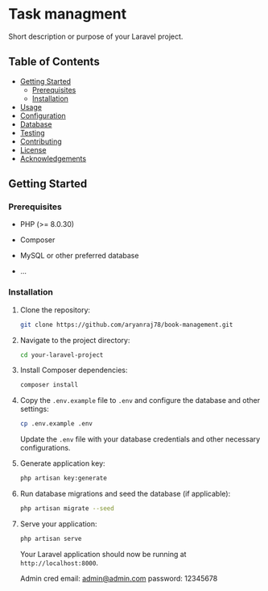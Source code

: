 # Task managment

Short description or purpose of your Laravel project.

## Table of Contents
- [Getting Started](#getting-started)
  - [Prerequisites](#prerequisites)
  - [Installation](#installation)
- [Usage](#usage)
- [Configuration](#configuration)
- [Database](#database)
- [Testing](#testing)
- [Contributing](#contributing)
- [License](#license)
- [Acknowledgements](#acknowledgements)

## Getting Started

### Prerequisites
- PHP (>= 8.0.30)
- Composer

- MySQL or other preferred database
- ...

### Installation

1. Clone the repository:

    ```bash
    git clone https://github.com/aryanraj78/book-management.git
    ```

2. Navigate to the project directory:

    ```bash
    cd your-laravel-project
    ```

3. Install Composer dependencies:

    ```bash
    composer install
    ```

4. Copy the `.env.example` file to `.env` and configure the database and other settings:

    ```bash
    cp .env.example .env
    ```

    Update the `.env` file with your database credentials and other necessary configurations.

5. Generate application key:

    ```bash
    php artisan key:generate
    ```

6. Run database migrations and seed the database (if applicable):

    ```bash
    php artisan migrate --seed
    ```

7. Serve your application:

    ```bash
    php artisan serve
    ```

    Your Laravel application should now be running at `http://localhost:8000`.

    Admin cred
    email: admin@admin.com
    password: 12345678
